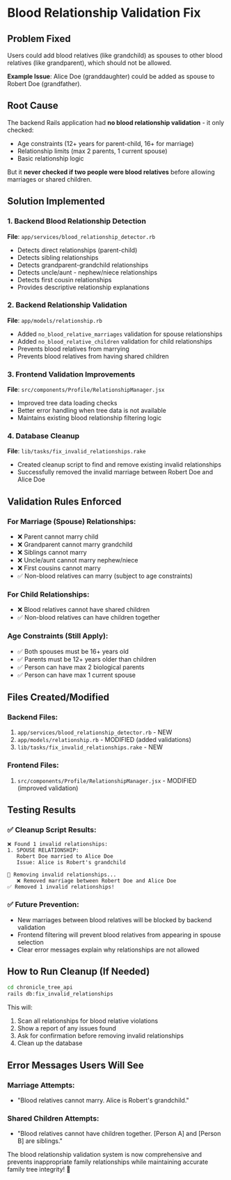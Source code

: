 # Blood Relationship Validation Fix

## Problem Fixed
Users could add blood relatives (like grandchild) as spouses to other blood relatives (like grandparent), which should not be allowed.

**Example Issue**: Alice Doe (granddaughter) could be added as spouse to Robert Doe (grandfather).

## Root Cause
The backend Rails application had **no blood relationship validation** - it only checked:
- Age constraints (12+ years for parent-child, 16+ for marriage)
- Relationship limits (max 2 parents, 1 current spouse)
- Basic relationship logic

But it **never checked if two people were blood relatives** before allowing marriages or shared children.

## Solution Implemented

### 1. Backend Blood Relationship Detection
**File**: `app/services/blood_relationship_detector.rb`
- Detects direct relationships (parent-child)
- Detects sibling relationships
- Detects grandparent-grandchild relationships  
- Detects uncle/aunt - nephew/niece relationships
- Detects first cousin relationships
- Provides descriptive relationship explanations

### 2. Backend Relationship Validation
**File**: `app/models/relationship.rb`
- Added `no_blood_relative_marriages` validation for spouse relationships
- Added `no_blood_relative_children` validation for child relationships
- Prevents blood relatives from marrying
- Prevents blood relatives from having shared children

### 3. Frontend Validation Improvements
**File**: `src/components/Profile/RelationshipManager.jsx`
- Improved tree data loading checks
- Better error handling when tree data is not available
- Maintains existing blood relationship filtering logic

### 4. Database Cleanup
**File**: `lib/tasks/fix_invalid_relationships.rake`
- Created cleanup script to find and remove existing invalid relationships
- Successfully removed the invalid marriage between Robert Doe and Alice Doe

## Validation Rules Enforced

### For Marriage (Spouse) Relationships:
- ❌ Parent cannot marry child
- ❌ Grandparent cannot marry grandchild  
- ❌ Siblings cannot marry
- ❌ Uncle/aunt cannot marry nephew/niece
- ❌ First cousins cannot marry
- ✅ Non-blood relatives can marry (subject to age constraints)

### For Child Relationships:
- ❌ Blood relatives cannot have shared children
- ✅ Non-blood relatives can have children together

### Age Constraints (Still Apply):
- ✅ Both spouses must be 16+ years old
- ✅ Parents must be 12+ years older than children
- ✅ Person can have max 2 biological parents
- ✅ Person can have max 1 current spouse

## Files Created/Modified

### Backend Files:
1. `app/services/blood_relationship_detector.rb` - NEW
2. `app/models/relationship.rb` - MODIFIED (added validations)
3. `lib/tasks/fix_invalid_relationships.rake` - NEW

### Frontend Files:
1. `src/components/Profile/RelationshipManager.jsx` - MODIFIED (improved validation)

## Testing Results

### ✅ Cleanup Script Results:
```
❌ Found 1 invalid relationships:
1. SPOUSE RELATIONSHIP:
   Robert Doe married to Alice Doe
   Issue: Alice is Robert's grandchild

🔧 Removing invalid relationships...
   ❌ Removed marriage between Robert Doe and Alice Doe
✅ Removed 1 invalid relationships!
```

### ✅ Future Prevention:
- New marriages between blood relatives will be blocked by backend validation
- Frontend filtering will prevent blood relatives from appearing in spouse selection
- Clear error messages explain why relationships are not allowed

## How to Run Cleanup (If Needed)

```bash
cd chronicle_tree_api
rails db:fix_invalid_relationships
```

This will:
1. Scan all relationships for blood relative violations
2. Show a report of any issues found
3. Ask for confirmation before removing invalid relationships
4. Clean up the database

## Error Messages Users Will See

### Marriage Attempts:
- "Blood relatives cannot marry. Alice is Robert's grandchild."

### Shared Children Attempts:  
- "Blood relatives cannot have children together. [Person A] and [Person B] are siblings."

The blood relationship validation system is now comprehensive and prevents inappropriate family relationships while maintaining accurate family tree integrity! 🎉